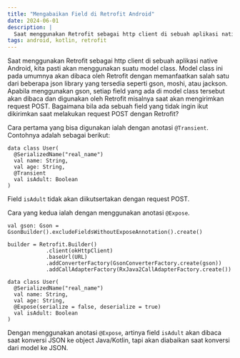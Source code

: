 ```yaml
---
title: "Mengabaikan Field di Retrofit Android"
date: 2024-06-01
description: |
  Saat menggunakan Retrofit sebagai http client di sebuah aplikasi native Android, kita pasti akan menggunakan suatu model class. Artiekl ini membahas bagaimana cara mengabaikan sebuah field yang didefinisikan di dalam sebuah model dengan Retrofit.
tags: android, kotlin, retrofit
---
```


Saat menggunakan Retrofit sebagai http client di sebuah aplikasi native Android, kita pasti akan menggunakan suatu model class. Model class ini pada umumnya akan dibaca oleh Retrofit dengan memanfaatkan salah satu dari beberapa json library yang tersedia seperti gson, moshi, atau jackson. Apabila menggunakan gson, setiap field yang ada di model class tersebut akan dibaca dan digunakan oleh Retrofit misalnya saat akan mengirimkan request POST. Bagaimana bila ada sebuah field yang tidak ingin ikut dikirimkan saat melakukan request POST dengan Retrofit?

Cara pertama yang bisa digunakan ialah dengan anotasi  `@Transient`. Contohnya adalah sebagai berikut:

```
data class User(
  @SerializedName("real_name")
  val name: String,
  val age: String,
  @Transient
  val isAdult: Boolean
)
```

Field  `isAdult`  tidak akan diikutsertakan dengan request POST.

Cara yang kedua ialah dengan menggunakan anotasi  `@Expose`.

```
val gson: Gson = GsonBuilder().excludeFieldsWithoutExposeAnnotation().create()

builder = Retrofit.Builder()
            .client(okHttpClient)
            .baseUrl(URL)
            .addConverterFactory(GsonConverterFactory.create(gson))
            .addCallAdapterFactory(RxJava2CallAdapterFactory.create())
```

```
data class User(
  @SerializedName("real_name")
  val name: String,
  val age: String,
  @Expose(serialize = false, deserialize = true)
  val isAdult: Boolean
)
```

Dengan menggunakan anotasi  `@Expose`, artinya field  `isAdult`  akan dibaca saat konversi JSON ke object Java/Kotlin, tapi akan diabaikan saat konversi dari model ke JSON.